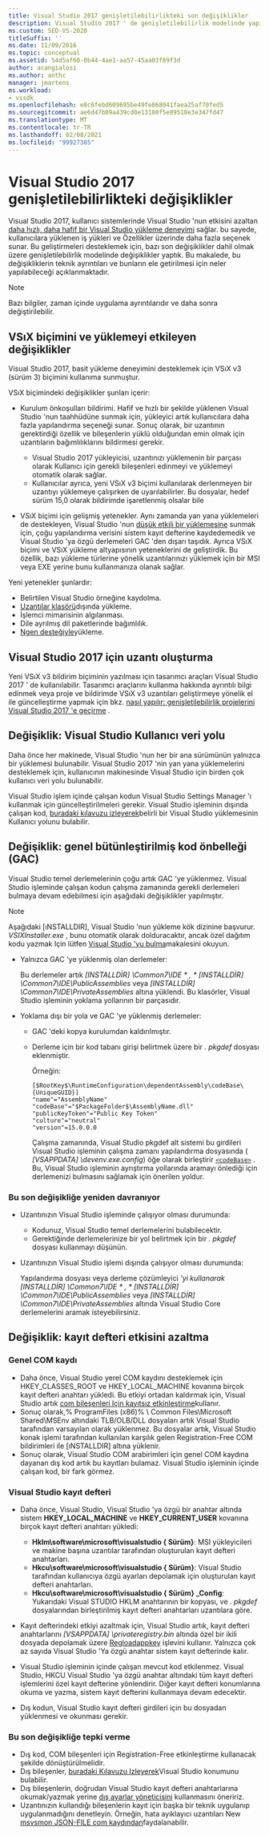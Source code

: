 ```yaml
---
title: Visual Studio 2017 genişletilebilirlikteki son değişiklikler
description: Visual Studio 2017 ' de genişletilebilirlik modelinde yapılan son değişikliklerin teknik ayrıntıları ve bunları ele almak için yapabilecekleriniz hakkında bilgi edinin.
ms.custom: SEO-VS-2020
titleSuffix: ''
ms.date: 11/09/2016
ms.topic: conceptual
ms.assetid: 54d5af60-0b44-4ae1-aa57-45aa03f89f3d
author: acangialosi
ms.author: anthc
manager: jmartens
ms.workload:
- vssdk
ms.openlocfilehash: e8c6febd609695be49fe868041faea25af70fed5
ms.sourcegitcommit: ae6d47b09a439cd0e13180f5e89510e3e347fd47
ms.translationtype: MT
ms.contentlocale: tr-TR
ms.lasthandoff: 02/08/2021
ms.locfileid: "99927385"
---
```

# <a name="changes-in-visual-studio-2017-extensibility"></a>Visual Studio 2017 genişletilebilirlikteki değişiklikler

Visual Studio 2017, kullanıcı sistemlerinde Visual Studio 'nun etkisini azaltan [daha hızlı, daha hafif bir Visual Studio yükleme deneyimi](https://devblogs.microsoft.com/visualstudio/faster-leaner-visual-studio-installer) sağlar. bu sayede, kullanıcılara yüklenen iş yükleri ve Özellikler üzerinde daha fazla seçenek sunar. Bu geliştirmeleri desteklemek için, bazı son değişiklikler dahil olmak üzere genişletilebilirlik modelinde değişiklikler yaptık. Bu makalede, bu değişikliklerin teknik ayrıntıları ve bunların ele getirilmesi için neler yapılabileceği açıklanmaktadır.

> [!NOTE]
> Bazı bilgiler, zaman içinde uygulama ayrıntılarıdır ve daha sonra değiştirilebilir.

## <a name="changes-affecting-vsix-format-and-installation"></a>VSıX biçimini ve yüklemeyi etkileyen değişiklikler

Visual Studio 2017, basit yükleme deneyimini desteklemek için VSıX v3 (sürüm 3) biçimini kullanıma sunmuştur.

VSıX biçimindeki değişiklikler şunları içerir:

* Kurulum önkoşulları bildirimi. Hafif ve hızlı bir şekilde yüklenen Visual Studio 'nun taahhüdüne sunmak için, yükleyici artık kullanıcılara daha fazla yapılandırma seçeneği sunar. Sonuç olarak, bir uzantının gerektirdiği özellik ve bileşenlerin yüklü olduğundan emin olmak için uzantıların bağımlılıklarını bildirmesi gerekir.

  * Visual Studio 2017 yükleyicisi, uzantınızı yüklemenin bir parçası olarak Kullanıcı için gerekli bileşenleri edinmeyi ve yüklemeyi otomatik olarak sağlar.
  * Kullanıcılar ayrıca, yeni VSıX v3 biçimi kullanılarak derlenmeyen bir uzantıyı yüklemeye çalışırken de uyarılabilirler. Bu dosyalar, hedef sürüm 15,0 olarak bildirimde işaretlenmiş olsalar bile

* VSıX biçimi için gelişmiş yetenekler. Aynı zamanda yan yana yüklemeleri de destekleyen, Visual Studio 'nun [düşük etkili bir yüklemesine](https://devblogs.microsoft.com/visualstudio/anatomy-of-a-low-impact-visual-studio-install) sunmak için, çoğu yapılandırma verisini sistem kayıt defterine kaydedemedik ve Visual Studio 'ya özgü derlemeleri GAC 'den dışarı taşıdık. Ayrıca VSıX biçimi ve VSıX yükleme altyapısının yeteneklerini de geliştirdik. Bu özellik, bazı yükleme türlerine yönelik uzantılarınızı yüklemek için bir MSI veya EXE yerine bunu kullanmanıza olanak sağlar.

Yeni yetenekler şunlardır:

* Belirtilen Visual Studio örneğine kaydolma.
* [Uzantılar klasörü](set-install-root.md)dışında yükleme.
* İşlemci mimarisinin algılanması.
* Dile ayrılmış dil paketlerinde bağımlılık.
* [Ngen desteğiyle](ngen-support.md)yükleme.

## <a name="build-an-extension-for-visual-studio-2017"></a>Visual Studio 2017 için uzantı oluşturma

Yeni VSıX v3 bildirim biçiminin yazılması için tasarımcı araçları Visual Studio 2017 ' de kullanılabilir. Tasarımcı araçlarını kullanma hakkında ayrıntılı bilgi edinmek veya proje ve bildirimde VSıX v3 uzantıları geliştirmeye yönelik el ile güncelleştirme yapmak için bkz. [nasıl yapılır: genişletilebilirlik projelerini Visual Studio 2017 'e geçirme](how-to-migrate-extensibility-projects-to-visual-studio-2017.md) .

## <a name="change-visual-studio-user-data-path"></a>Değişiklik: Visual Studio Kullanıcı veri yolu

Daha önce her makinede, Visual Studio 'nun her bir ana sürümünün yalnızca bir yüklemesi bulunabilir. Visual Studio 2017 'nin yan yana yüklemelerini desteklemek için, kullanıcının makinesinde Visual Studio için birden çok kullanıcı veri yolu bulunabilir.

Visual Studio işlem içinde çalışan kodun Visual Studio Settings Manager 'ı kullanmak için güncelleştirilmeleri gerekir. Visual Studio işleminin dışında çalışan kod, [buradaki kılavuzu izleyerek](locating-visual-studio.md)belirli bir Visual Studio yüklemesinin Kullanıcı yolunu bulabilir.

## <a name="change-global-assembly-cache-gac"></a>Değişiklik: genel bütünleştirilmiş kod önbelleği (GAC)

Visual Studio temel derlemelerinin çoğu artık GAC 'ye yüklenmez. Visual Studio işleminde çalışan kodun çalışma zamanında gerekli derlemeleri bulmaya devam edebilmesi için aşağıdaki değişiklikler yapılmıştır.

> [!NOTE]
> Aşağıdaki [ıNSTALLDIR], Visual Studio 'nun yükleme kök dizinine başvurur. *VSIXInstaller.exe* , bunu otomatik olarak dolduracaktır, ancak özel dağıtım kodu yazmak Için lütfen [Visual Studio 'yu bulma](locating-visual-studio.md)makalesini okuyun.

* Yalnızca GAC 'ye yüklenmiş olan derlemeler:

  Bu derlemeler artık <em>[INSTALLDİR] \Common7\IDE \* , * [INSTALLDİR] \Common7\IDE\PublicAssemblies</em> veya *[INSTALLDİR] \Common7\IDE\PrivateAssemblies* altına yüklendi. Bu klasörler, Visual Studio işleminin yoklama yollarının bir parçasıdır.

* Yoklama dışı bir yola ve GAC 'ye yüklenmiş derlemeler:

  * GAC 'deki kopya kurulumdan kaldırılmıştır.
  * Derleme için bir kod tabanı girişi belirtmek üzere bir *. pkgdef* dosyası eklenmiştir.

    Örneğin:

    ```
    [$RootKey$\RuntimeConfiguration\dependentAssembly\codeBase\{UniqueGUID}]
    "name"="AssemblyName" "codeBase"="$PackageFolder$\AssemblyName.dll"
    "publicKeyToken"="Public Key Token"
    "culture"="neutral"
    "version"=15.0.0.0
    ```

    Çalışma zamanında, Visual Studio pkgdef alt sistemi bu girdileri Visual Studio işleminin çalışma zamanı yapılandırma dosyasında ( *[VSAPPDATA] \devenv.exe.config*) öğe olarak birleştirir [`<codeBase>`](/dotnet/framework/configure-apps/file-schema/runtime/codebase-element) . Bu, Visual Studio işleminin ayrıştırma yollarında aramayı önlediği için derlemenizi bulmasını sağlamak için önerilen yoldur.

### <a name="reacting-to-this-breaking-change"></a>Bu son değişikliğe yeniden davranıyor

* Uzantınızın Visual Studio işleminde çalışıyor olması durumunda:

  * Kodunuz, Visual Studio temel derlemelerini bulabilecektir.
  * Gerektiğinde derlemelerinize bir yol belirtmek için bir *. pkgdef* dosyası kullanmayı düşünün.

* Uzantınızın Visual Studio işlemi dışında çalışıyor olması durumunda:

  Yapılandırma dosyası veya derleme çözümleyici <em>'yi kullanarak [INSTALLDİR] \Common7\IDE \* , * [INSTALLDİR] \Common7\IDE\PublicAssemblies</em> veya *[INSTALLDİR] \Common7\IDE\PrivateAssemblies* altında Visual Studio Core derlemelerini aramak isteyebilirsiniz.

## <a name="change-reduce-registry-impact"></a>Değişiklik: kayıt defteri etkisini azaltma

### <a name="global-com-registration"></a>Genel COM kaydı

* Daha önce, Visual Studio yerel COM kaydını desteklemek için HKEY_CLASSES_ROOT ve HKEY_LOCAL_MACHINE kovanına birçok kayıt defteri anahtarı yükledi. Bu etkiyi ortadan kaldırmak için, Visual Studio artık [com bileşenleri Için kayıtsız etkinleştirme](/previous-versions/dotnet/articles/ms973913(v=msdn.10))kullanır.
* Sonuç olarak,% ProgramFiles (x86)% \ Common Files\Microsoft Shared\MSEnv altındaki TLB/OLB/DLL dosyaları artık Visual Studio tarafından varsayılan olarak yüklenmez. Bu dosyalar artık, Visual Studio konak işlemi tarafından kullanılan karşılık gelen Registration-Free COM bildirimleri ile [ıNSTALLDIR] altına yüklenir.
* Sonuç olarak, Visual Studio COM arabirimleri için genel COM kaydına dayanan dış kod artık bu kayıtları bulamaz. Visual Studio işleminin içinde çalışan kod, bir fark görmez.

### <a name="visual-studio-registry"></a>Visual Studio kayıt defteri

* Daha önce, Visual Studio, Visual Studio 'ya özgü bir anahtar altında sistem **HKEY_LOCAL_MACHINE** ve **HKEY_CURRENT_USER** kovanına birçok kayıt defteri anahtarı yükledi:

  * **Hklm\software\microsoft\visualstudio \{ Sürüm}**: MSI yükleyicileri ve makine başına uzantılar tarafından oluşturulan kayıt defteri anahtarları.
  * **Hkcu\software\microsoft\visualstudio \{ Sürüm}**: Visual Studio tarafından kullanıcıya özgü ayarları depolamak için oluşturulan kayıt defteri anahtarları.
  * **Hkcu\software\microsoft\visualstudio \{ Sürüm} _Config**: Yukarıdaki Visual STUDIO HKLM anahtarının bir kopyası, ve *. pkgdef* dosyalarından birleştirilmiş kayıt defteri anahtarları uzantılara göre.

* Kayıt defterindeki etkiyi azaltmak için, Visual Studio artık, kayıt defteri anahtarlarını *[VSAPPDATA] \privateregistry.bin* altında özel bir ikili dosyada depolamak üzere [Regloadappkey](/windows/desktop/api/winreg/nf-winreg-regloadappkeya) işlevini kullanır. Yalnızca çok az sayıda Visual Studio 'Ya özgü anahtar sistem kayıt defterinde kalır.
* Visual Studio işleminin içinde çalışan mevcut kod etkilenmez. Visual Studio, HKCU Visual Studio 'ya özgü anahtar altındaki tüm kayıt defteri işlemlerini özel kayıt defterine yönlendirir. Diğer kayıt defteri konumlarına okuma ve yazma, sistem kayıt defterini kullanmaya devam edecektir.
* Dış kodun, Visual Studio kayıt defteri girdileri için bu dosyadan yüklenmesi ve okunması gerekir.

### <a name="react-to-this-breaking-change"></a>Bu son değişikliğe tepki verme

* Dış kod, COM bileşenleri için Registration-Free etkinleştirme kullanacak şekilde dönüştürülmelidir.
* Dış bileşenler, [buradaki Kılavuzu Izleyerek](https://devblogs.microsoft.com/setup/changes-to-visual-studio-15-setup)Visual Studio konumunu bulabilir.
* Dış bileşenlerin, doğrudan Visual Studio kayıt defteri anahtarlarına okumak/yazmak yerine [dış ayarlar yöneticisini](/dotnet/api/microsoft.visualstudio.settings.externalsettingsmanager) kullanmasını öneririz.
* Uzantınızın kullandığı bileşenlerin kayıt için başka bir teknik uygulanıp uygulanmadığını denetleyin. Örneğin, hata ayıklayıcı uzantıları New [msvsmon JSON-FILE com kaydından](migrate-debugger-COM-registration.md)faydalanabilir.